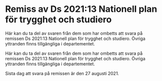 # Remiss av Ds 2021:13 Nationell plan för trygghet och studiero

Här kan du ta del av svaren från dem som har ombetts att svara på remissen Ds 2021:13 Nationell plan för trygghet och studiero. Övriga yttranden finns tillgängliga i departementet.

Här kan du ta del av svaren från dem som har ombetts att svara på remissen Ds 2021:13 Nationell plan för trygghet och studiero. Övriga yttranden finns tillgängliga i departementet.

Sista dag att svara på remissen är den 27 augusti 2021.
